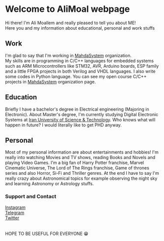 # Welcome to AliMoal webpage

Hi there! I'm Ali Moallem and really pleased to tell you about ME! \
Here you and my information about educational, personal and work stuffs

## Work
I'm glad to say that I'm working in [MahdaSystem](https://www.mahdasystem.com/) organization. \
My skills are in programming in C/C++ languages for embedded systems such as ARM Microcontrollers like STM32, AVR, Arduino boards, ESP family and a little FPGA projects in both Verilog and VHDL languages.
I also write some codes in Python language.
You can see my open course C/C++ projects in [MahdaSystem](https://github.com/MahdaSystem) organization page.

## Education
Briefly I have a bachelor's degree in Electrical engineering (Majoring in Electronic). About Master's degree, I'm currently studying Digital Electronic Systems at [Iran University of Science & Technology](http://www.iust.ac.ir/en). Who knows what will happen in future? I would literally like to get PHD anyway.

## Personal
Most of my personal information are about entertainments and hobbies!
I'm really into watching Movies and TV shows, reading Books and Novels and playing Video Games. I'm a big fan of Harry Potter franchise, Marvel Cinematic Universe, The Lord of The Rings franchise, Game of thrones series and also Horror, Si-Fi and Thriller genres. At the end I have to say I'm really crazy about Astronomical topics for example observing the night sky and learning Astronomy or Astrology stuffs. 

### Support and Contact
[Instagram](https://www.instagram.com/alimoall/) \
[Telegram](https://www.t.me/AliMoallem1) \
[Twitter](https://twitter.com/AliMoallem10) \
\
\
HOPE TO BE USEFUL FOR EVERYONE 😁

